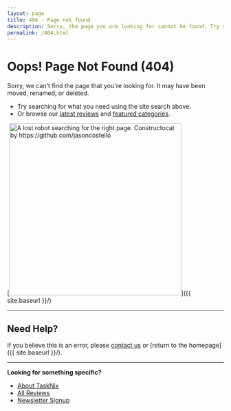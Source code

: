 ```yaml
---
layout: page
title: 404 - Page not found
description: Sorry, the page you are looking for cannot be found. Try searching or return to the TaskNix homepage.
permalink: /404.html
---
```


# Oops! Page Not Found (404)

Sorry, we can't find the page that you're looking for. It may have been moved, renamed, or deleted.

- Try searching for what you need using the site search above.
- Or browse our [latest reviews](/reviews) and [featured categories](/categories).

[<img src="{{ site.baseurl }}/images/404.jpg" alt="A lost robot searching for the right page. Constructocat by https://github.com/jasoncostello" style="width: 400px;"/>]({{ site.baseurl }}/)

---

## Need Help?

If you believe this is an error, please [contact us](/contact) or [return to the homepage]({{ site.baseurl }}/).

---

**Looking for something specific?**  
- [About TaskNix](/about)
- [All Reviews](/reviews)
- [Newsletter Signup](/newsletter)
